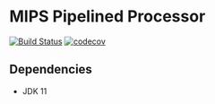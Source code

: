 # MIPS Pipelined Processor

[![Build Status](https://travis-ci.com/seanwu1105/mips-pipelined-processor.svg?branch=master)](https://travis-ci.com/seanwu1105/mips-pipelined-processor)
[![codecov](https://codecov.io/gh/seanwu1105/mips-pipelined-processor/branch/master/graph/badge.svg)](https://codecov.io/gh/seanwu1105/mips-pipelined-processor)

## Dependencies

* JDK 11